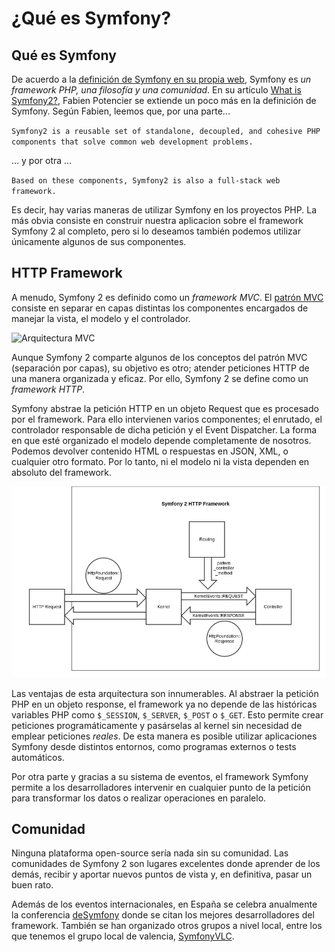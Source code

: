 # ¿Qué es Symfony?

## Qué es Symfony

De acuerdo a la [definición de Symfony en su propia web](http://symfony.com/what-is-symfony), Symfony es *un framework PHP, una filosofía y una comunidad*. En su artículo [What is Symfony2?](http://fabien.potencier.org/article/49/what-is-symfony2), Fabien Potencier se extiende un poco más en la definición de Symfony. Según Fabien, leemos que, por una parte...

`
Symfony2 is a reusable set of standalone, decoupled, and cohesive PHP components that solve common web development problems.
`

... y por otra ...

`
Based on these components, Symfony2 is also a full-stack web framework.
`

Es decir, hay varias maneras de utilizar Symfony en los proyectos PHP. La más obvia consiste en construir nuestra aplicacion sobre el framework Symfony 2 al completo, pero si lo deseamos también podemos utilizar únicamente algunos de sus componentes.


## HTTP Framework
A menudo, Symfony 2 es definido como un *framework MVC*. El [patrón MVC](es.wikipedia.org/wiki/Modelo_Vista_Controlador) consiste en separar en capas distintas los componentes encargados de manejar la vista, el modelo y el controlador.

![Arquitectura MVC](http://upload.wikimedia.org/wikipedia/commons/a/a9/ModelViewControllerDiagram_es.svg "Arquitectura MVC")

Aunque Symfony 2 comparte algunos de los conceptos del patrón MVC (separación por capas), su objetivo es otro; atender peticiones HTTP de una manera organizada y eficaz. Por ello, Symfony 2 se define como un *framework HTTP*.

Symfony abstrae la petición HTTP en un objeto Request que es procesado por el framework. Para ello intervienen varios componentes; el enrutado, el controlador responsable de dicha petición y el Event Dispatcher. La forma en que esté organizado el modelo depende completamente de nosotros. Podemos devolver contenido HTML o respuestas en JSON, XML, o cualquier otro formato. Por lo tanto, ni el modelo ni la vista dependen en absoluto del framework.

![Symfony2 HTTP Framework](symfony2_http_framework.jpg "Symfony2 HTTP Framework")

Las ventajas de esta arquitectura son innumerables. Al abstraer la petición PHP en un objeto response, el framework ya no depende de las históricas variables PHP como `$_SESSION`, `$_SERVER`, `$_POST` o `$_GET`. Esto permite crear peticiones programáticamente y pasárselas al kernel sin necesidad de emplear peticiones *reales*. De esta manera es posible utilizar aplicaciones Symfony desde distintos entornos, como programas externos o tests automáticos.

Por otra parte y gracias a su sistema de eventos, el framework Symfony permite a los desarrolladores intervenir en cualquier punto de la petición para transformar los datos o realizar operaciones en paralelo.


## Comunidad
Ninguna plataforma open-source sería nada sin su comunidad. Las comunidades de Symfony 2 son lugares excelentes donde aprender de los demás, recibir y aportar nuevos puntos de vista y, en definitiva, pasar un buen rato.

Además de los eventos internacionales, en España se celebra anualmente la conferencia [deSymfony](http://desymfony.com/) donde se citan los mejores desarrolladores del framework. También se han organizado otros grupos a nivel local, entre los que tenemos el grupo local de valencia, [SymfonyVLC](http://www.symfony-valencia.es/).

